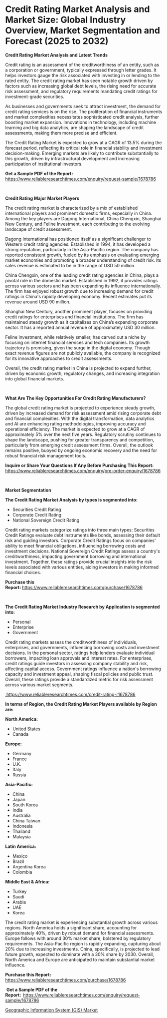 <p><h1>Credit Rating Market Analysis and Market Size: Global Industry Overview, Market Segmentation and Forecast (2025 to 2032)</h1></p><p><strong>Credit Rating Market Analysis and Latest Trends</strong></p>
<p><p>Credit rating is an assessment of the creditworthiness of an entity, such as a corporation or government, typically expressed through letter grades. It helps investors gauge the risk associated with investing in or lending to the rated entity. The credit rating market has seen notable growth driven by factors such as increasing global debt levels, the rising need for accurate risk assessment, and regulatory requirements mandating credit ratings for investment-grade securities.</p><p>As businesses and governments seek to attract investment, the demand for credit rating services is on the rise. The proliferation of financial instruments and market complexities necessitates sophisticated credit analysis, further boosting market expansion. Innovations in technology, including machine learning and big data analytics, are shaping the landscape of credit assessments, making them more precise and efficient.</p><p>The Credit Rating Market is expected to grow at a CAGR of 13.5% during the forecast period, reflecting its critical role in financial stability and investment decision-making. Emerging markets are likely to contribute substantially to this growth, driven by infrastructural development and increasing participation of institutional investors.</p></p>
<p><strong>Get a Sample PDF of the Report:&nbsp;</strong> <a href="https://www.reliableresearchtimes.com/enquiry/request-sample/1678786?utm_campaign=3355&utm_medium=2&utm_source=Github&utm_content=ia&utm_term=09032025&utm_id=credit-rating">https://www.reliableresearchtimes.com/enquiry/request-sample/1678786</a></p>
<p>&nbsp;</p>
<p><strong>Credit Rating Major Market Players</strong></p>
<p><p>The credit rating market is characterized by a mix of established international players and prominent domestic firms, especially in China. Among the key players are Dagong International, China Chengxin, Shanghai New Century, and Feline Investment, each contributing to the evolving landscape of credit assessment.</p><p>Dagong International has positioned itself as a significant challenger to Western credit rating agencies. Established in 1994, it has developed a strong reputation, particularly in the Asia-Pacific region. The company has reported consistent growth, fueled by its emphasis on evaluating emerging market economies and promoting a broader understanding of credit risk. Its sales revenue is estimated to be in the range of USD 50 million.</p><p>China Chengxin, one of the leading credit rating agencies in China, plays a pivotal role in the domestic market. Established in 1992, it provides ratings across various sectors and has been expanding its influence internationally. The firm has enjoyed robust growth due to increasing demand for credit ratings in China's rapidly developing economy. Recent estimates put its revenue around USD 90 million.</p><p>Shanghai New Century, another prominent player, focuses on providing credit ratings for enterprises and financial institutions. The firm has maintained steady growth as it capitalizes on China’s expanding corporate sector. It has a reported annual revenue of approximately USD 30 million.</p><p>Feline Investment, while relatively smaller, has carved out a niche by focusing on internet financial services and tech companies. Its growth trajectory is promising, given the surge in the digital economy. Though exact revenue figures are not publicly available, the company is recognized for its innovative approaches to credit assessments.</p><p>Overall, the credit rating market in China is projected to expand further, driven by economic growth, regulatory changes, and increasing integration into global financial markets.</p></p>
<p>&nbsp;</p>
<p><strong>What Are The Key Opportunities For Credit Rating Manufacturers?</strong></p>
<p><p>The global credit rating market is projected to experience steady growth, driven by increased demand for risk assessment amid rising corporate debt and financial complexities. With the digital transformation, data analytics and AI are enhancing rating methodologies, improving accuracy and operational efficiency. The market is expected to grow at a CAGR of approximately 5% over the next five years. Regulatory scrutiny continues to shape the landscape, pushing for greater transparency and competition, particularly from emerging credit assessment firms. Overall, the outlook remains positive, buoyed by ongoing economic recovery and the need for robust financial risk management tools.</p></p>
<p><strong>Inquire or Share Your Questions If Any Before Purchasing This Report:</strong> <a href="https://www.reliableresearchtimes.com/enquiry/pre-order-enquiry/1678786?utm_campaign=3355&utm_medium=2&utm_source=Github&utm_content=ia&utm_term=09032025&utm_id=credit-rating">https://www.reliableresearchtimes.com/enquiry/pre-order-enquiry/1678786</a></p>
<p>&nbsp;</p>
<p><strong>Market Segmentation</strong></p>
<p><strong>The Credit Rating Market Analysis by types is segmented into:</strong></p>
<p><ul><li>Securities Credit Rating</li><li>Corporate Credit Rating</li><li>National Sovereign Credit Rating</li></ul></p>
<p><p>Credit rating markets categorize ratings into three main types: Securities Credit Ratings evaluate debt instruments like bonds, assessing their default risk and guiding investors. Corporate Credit Ratings focus on companies' ability to meet financial obligations, influencing borrowing costs and investment decisions. National Sovereign Credit Ratings assess a country's creditworthiness, impacting government borrowing and international investment. Together, these ratings provide crucial insights into the risk levels associated with various entities, aiding investors in making informed financial choices.</p></p>
<p><strong>Purchase this Report:&nbsp;</strong><a href="https://www.reliableresearchtimes.com/purchase/1678786?utm_campaign=3355&utm_medium=2&utm_source=Github&utm_content=ia&utm_term=09032025&utm_id=credit-rating">https://www.reliableresearchtimes.com/purchase/1678786</a></p>
<p>&nbsp;</p>
<p><strong>The Credit Rating Market Industry Research by Application is segmented into:</strong></p>
<p><ul><li>Personal</li><li>Enterprise</li><li>Government</li></ul></p>
<p><p>Credit rating markets assess the creditworthiness of individuals, enterprises, and governments, influencing borrowing costs and investment decisions. In the personal sector, ratings help lenders evaluate individual borrowers, impacting loan approvals and interest rates. For enterprises, credit ratings guide investors in assessing company stability and risk, affecting capital access. Government ratings influence a nation's borrowing capacity and investment appeal, shaping fiscal policies and public trust. Overall, these ratings provide a standardized metric for risk assessment across various market segments.</p></p>
<p><a href="https://www.reliableresearchtimes.com/credit-rating-r1678786?utm_campaign=3355&utm_medium=2&utm_source=Github&utm_content=ia&utm_term=09032025&utm_id=credit-rating">&nbsp;https://www.reliableresearchtimes.com/credit-rating-r1678786</a></p>
<p><strong>In terms of Region, the Credit Rating Market Players available by Region are:</strong></p>
<p>
    <p> <strong> North America: </strong>
        <ul>
            <li>United States</li>
            <li>Canada</li>
        </ul>
        </p> 
    <p> <strong> Europe: </strong>
        <ul>
            <li>Germany</li>
            <li>France</li>
            <li>U.K.</li>
            <li>Italy</li>
            <li>Russia</li>
        </ul>
        </p> 
    <p> <strong> Asia-Pacific: </strong>
        <ul>
            <li>China</li>
            <li>Japan</li>
            <li>South Korea</li>
            <li>India</li>
            <li>Australia</li>
            <li>China Taiwan</li>
            <li>Indonesia</li>
            <li>Thailand</li>
            <li>Malaysia</li>
        </ul>
        </p> 
    <p> <strong> Latin America: </strong>
        <ul>
            <li>Mexico</li>
            <li>Brazil</li>
            <li>Argentina Korea</li>
            <li>Colombia</li>
        </ul>
        </p> 
    <p> <strong> Middle East & Africa: </strong>
        <ul>
            <li>Turkey</li>
            <li>Saudi</li>
            <li>Arabia</li>
            <li>UAE</li>
            <li>Korea</li>
        </ul>
    </p>
    </p>
<p><p>The credit rating market is experiencing substantial growth across various regions. North America holds a significant share, accounting for approximately 40%, driven by robust demand for financial assessments. Europe follows with around 30% market share, bolstered by regulatory requirements. The Asia-Pacific region is rapidly expanding, capturing about 20% due to increasing investments. China, specifically, is projected to lead future growth, expected to dominate with a 30% share by 2030. Overall, North America and Europe are anticipated to maintain substantial market influence.</p></p>
<p><strong>Purchase this Report: </strong><a href="https://www.reliableresearchtimes.com/purchase/1678786?utm_campaign=3355&utm_medium=2&utm_source=Github&utm_content=ia&utm_term=09032025&utm_id=credit-rating">https://www.reliableresearchtimes.com/purchase/1678786</a></p>
<p>&nbsp;<strong>Get a Sample PDF of the Report:&nbsp;&nbsp;</strong><a href="https://www.reliableresearchtimes.com/enquiry/request-sample/1678786?utm_campaign=3355&utm_medium=2&utm_source=Github&utm_content=ia&utm_term=09032025&utm_id=credit-rating">https://www.reliableresearchtimes.com/enquiry/request-sample/1678786</a></p>
<p><strong></strong></p>
<p><p><a href="https://github.com/signallaikun/Market-Research-Report-List-1/blob/main/geographic-information-system-gis-market.md?utm_campaign=3355&utm_medium=2&utm_source=Github&utm_content=ia&utm_term=09032025&utm_id=credit-rating">Geographic Information System (GIS) Market</a></p></p>
